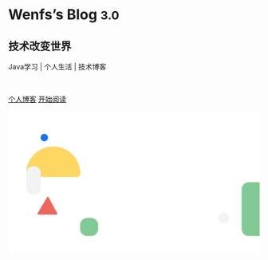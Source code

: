 <!-- _coverpage.md封面设置 -->



# Wenfs’s Blog <small>3.0</small>

## 技术改变世界   

Java学习 | 个人生活 | 技术博客

<br>

[<i class="fa fa-github-alt fa-1x"> </i>个人博客](https://wefashe.gitee.io)
[<i class="fa fa-spinner fa-spin"> </i>开始阅读](README)



<!-- 自定义背景图-->

![](script/sys/imgs/cover-background.svg)
